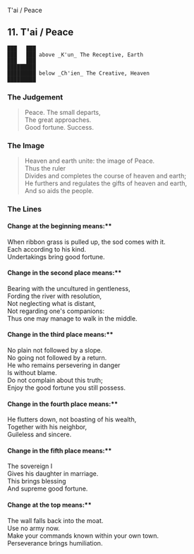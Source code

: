 T'ai / Peace
## 11. T'ai / Peace
    ███   ███
    ███   ███ above _K'un_ The Receptive, Earth  
    ███   ███
    █████████
    █████████ below _Ch'ien_ The Creative, Heaven  
    █████████
### The Judgement
> Peace. The small departs,  
 The great approaches.  
 Good fortune. Success.
### The Image
> Heaven and earth unite: the image of Peace.  
 Thus the ruler  
 Divides and completes the course of heaven and earth;  
 He furthers and regulates the gifts of heaven and earth,  
 And so aids the people.
### The Lines

#### Change at the beginning means:**  
 When ribbon grass is pulled up, the sod comes with it.  
 Each according to his kind.  
 Undertakings bring good fortune.
#### Change in the second place means:**  
 Bearing with the uncultured in gentleness,  
 Fording the river with resolution,  
 Not neglecting what is distant,  
 Not regarding one's companions:  
 Thus one may manage to walk in the middle.
#### Change in the third place means:**  
 No plain not followed by a slope.  
 No going not followed by a return.  
 He who remains persevering in danger  
 Is without blame.  
 Do not complain about this truth;  
 Enjoy the good fortune you still possess.
#### Change in the fourth place means:**  
 He flutters down, not boasting of his wealth,  
 Together with his neighbor,  
 Guileless and sincere.
#### Change in the fifth place means:**  
 The sovereign I  
 Gives his daughter in marriage.  
 This brings blessing  
 And supreme good fortune.
#### Change at the top means:**  
 The wall falls back into the moat.  
 Use no army now.  
 Make your commands known within your own town.  
 Perseverance brings humiliation.



